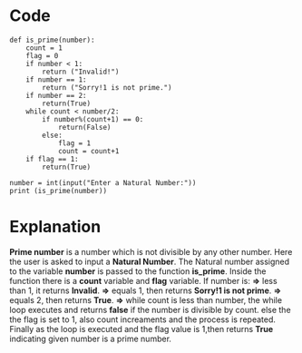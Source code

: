 # Code
```
def is_prime(number):
    count = 1
    flag = 0
    if number < 1: 
        return ("Invalid!")
    if number == 1:
        return ("Sorry!1 is not prime.")
    if number == 2:
        return(True)
    while count < number/2:
        if number%(count+1) == 0:
            return(False)
        else:
            flag = 1
            count = count+1
    if flag == 1:
        return(True)
            
number = int(input("Enter a Natural Number:"))
print (is_prime(number))
```

# Explanation
**Prime number** is a number which is not divisible by any other number.
Here the user is asked to input a **Natural Number**.
The Natural number assigned to the variable **number** is passed to the function **is_prime**.
Inside the function there is a **count** variable and **flag** variable.
If number is:
**=>** less than 1, it returns **Invalid**. 
**=>** equals 1, then returns **Sorry!1 is not prime**.
**=>** equals 2, then returns **True**.
**=>** while count is less than number, the while loop executes and returns **false** if the number is divisible by count.
        else the the flag is set to 1, also count increaments and the process is repeated. Finally as the loop is executed and the flag value is 1,then returns **True** indicating given number is a prime number.

